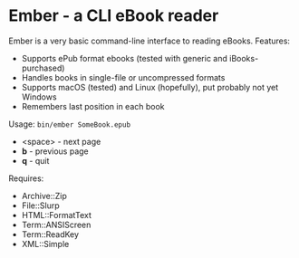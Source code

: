 # Ember - a CLI eBook reader

Ember is a very basic command-line interface to reading eBooks. Features:

- Supports ePub format ebooks (tested with generic and iBooks-purchased)
- Handles books in single-file or uncompressed formats
- Supports macOS (tested) and Linux (hopefully), put probably not yet Windows
- Remembers last position in each book

Usage: `bin/ember SomeBook.epub`

- &lt;space&gt; - next page
- **b** - previous page
- **q** - quit

Requires:

- Archive::Zip
- File::Slurp
- HTML::FormatText
- Term::ANSIScreen
- Term::ReadKey
- XML::Simple
